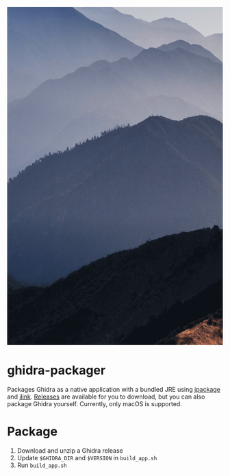 <p align="center">
<img src="https://raw.githubusercontent.com/bytehow/ghidra-packager/master/ghidra-native.gif" height="790">
</p>

# ghidra-packager
Packages Ghidra as a native application with a bundled JRE using [jpackage](https://openjdk.java.net/jeps/392) and [jlink](https://openjdk.java.net/jeps/282).
[Releases](https://github.com/bytehow/ghidra-packager/releases) are available for you to download, but you can also package Ghidra yourself. Currently, only macOS is supported.

# Package
1. Download and unzip a Ghidra release
2. Update `$GHIDRA_DIR` and `$VERSION` in `build_app.sh`
3. Run `build_app.sh`
